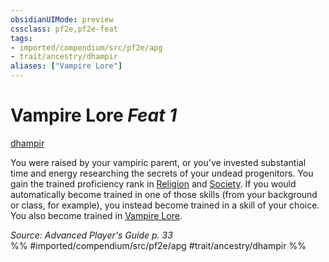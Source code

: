 ```yaml
---
obsidianUIMode: preview
cssclass: pf2e,pf2e-feat
tags:
- imported/compendium/src/pf2e/apg
- trait/ancestry/dhampir
aliases: ["Vampire Lore"]
---
```

# Vampire Lore  *Feat 1*  
[dhampir](dhampir-b1.md)  


You were raised by your vampiric parent, or you've invested substantial time and energy researching the secrets of your undead progenitors. You gain the trained proficiency rank in [Religion](../skills.md#Religion) and [Society](../skills.md#Society). If you would automatically become trained in one of those skills (from your background or class, for example), you instead become trained in a skill of your choice. You also become trained in [Vampire Lore](../skills.md#Lore).

*Source: Advanced Player's Guide p. 33*  
%% #imported/compendium/src/pf2e/apg #trait/ancestry/dhampir %%